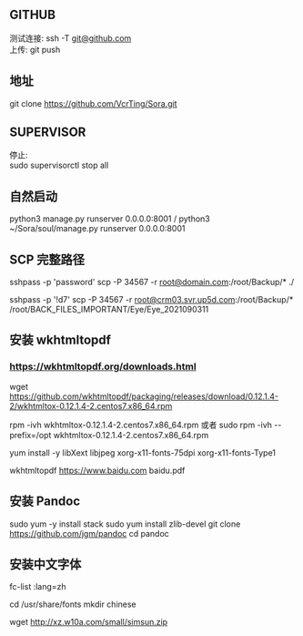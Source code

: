 ## GITHUB  
测试连接: ssh -T git@github.com  
上传: git push  

## 地址
git clone https://github.com/VcrTing/Sora.git

## SUPERVISOR
停止:  
sudo supervisorctl stop all  

## 自然启动
python3 manage.py runserver 0.0.0.0:8001
/
python3 ~/Sora/soul/manage.py runserver 0.0.0.0:8001


## SCP 完整路径
sshpass -p 'password' scp -P 34567 -r root@domain.com:/root/Backup/* ./

sshpass -p '!d7' scp -P 34567 -r root@crm03.svr.up5d.com:/root/Backup/* /root/BACK_FILES_IMPORTANT/Eye/Eye_2021090311

## 安装 wkhtmltopdf
### https://wkhtmltopdf.org/downloads.html  
wget https://github.com/wkhtmltopdf/packaging/releases/download/0.12.1.4-2/wkhtmltox-0.12.1.4-2.centos7.x86_64.rpm

rpm -ivh wkhtmltox-0.12.1.4-2.centos7.x86_64.rpm
或者 sudo rpm -ivh --prefix=/opt wkhtmltox-0.12.1.4-2.centos7.x86_64.rpm

yum install -y libXext libjpeg xorg-x11-fonts-75dpi xorg-x11-fonts-Type1

wkhtmltopdf https://www.baidu.com baidu.pdf


## 安装 Pandoc
sudo yum -y install stack
sudo yum install zlib-devel
git clone https://github.com/jgm/pandoc
cd pandoc


## 安装中文字体
fc-list  :lang=zh

cd /usr/share/fonts
mkdir chinese

wget http://xz.w10a.com/small/simsun.zip